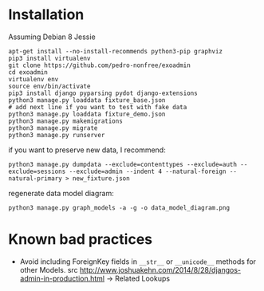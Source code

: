 # Installation

Assuming Debian 8 Jessie
```
apt-get install --no-install-recommends python3-pip graphviz
pip3 install virtualenv
git clone https://github.com/pedro-nonfree/exoadmin
cd exoadmin
virtualenv env
source env/bin/activate
pip3 install django pyparsing pydot django-extensions
python3 manage.py loaddata fixture_base.json
# add next line if you want to test with fake data
python3 manage.py loaddata fixture_demo.json
python3 manage.py makemigrations
python3 manage.py migrate
python3 manage.py runserver
```

if you want to preserve new data, I recommend:

```
python3 manage.py dumpdata --exclude=contenttypes --exclude=auth --exclude=sessions --exclude=admin --indent 4 --natural-foreign --natural-primary > new_fixture.json
```

regenerate data model diagram:

```
python3 manage.py graph_models -a -g -o data_model_diagram.png
```

# Known bad practices

- Avoid including ForeignKey fields in `__str__` or `__unicode__` methods for other Models. src http://www.joshuakehn.com/2014/8/28/djangos-admin-in-production.html -> Related Lookups

